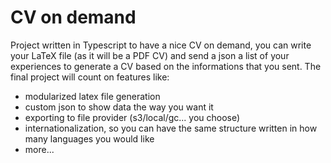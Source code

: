 # CV on demand
Project written in Typescript to have a nice CV on demand, you can write your LaTeX file (as it will be a PDF CV) and send a json a list of your experiences to generate a CV based on the informations that you sent. 
The final project will count on features like:
- modularized latex file generation
- custom json to show data the way you want it 
- exporting to file provider (s3/local/gc... you choose)
- internationalization, so you can have the same structure written in how many languages you would like
- more...
